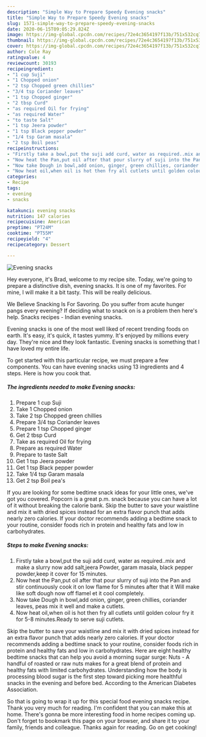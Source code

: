 ```yaml
---
description: "Simple Way to Prepare Speedy Evening snacks"
title: "Simple Way to Prepare Speedy Evening snacks"
slug: 1571-simple-way-to-prepare-speedy-evening-snacks
date: 2020-06-15T09:05:29.824Z
image: https://img-global.cpcdn.com/recipes/72e4c3654197f13b/751x532cq70/evening-snacks-recipe-main-photo.jpg
thumbnail: https://img-global.cpcdn.com/recipes/72e4c3654197f13b/751x532cq70/evening-snacks-recipe-main-photo.jpg
cover: https://img-global.cpcdn.com/recipes/72e4c3654197f13b/751x532cq70/evening-snacks-recipe-main-photo.jpg
author: Cole Ray
ratingvalue: 4
reviewcount: 30193
recipeingredient:
- "1 cup Suji"
- "1 Chopped onion"
- "2 tsp Chopped green chillies"
- "3/4 tsp Coriander leaves"
- "1 tsp Chopped ginger"
- "2 tbsp Curd"
- "as required Oil for frying"
- "as required Water"
- "to taste Salt"
- "1 tsp Jeera powder"
- "1 tsp Black pepper powder"
- "1/4 tsp Garam masala"
- "2 tsp Boil peas"
recipeinstructions:
- "Firstly take a bowl,put the suji add curd, water as required..mix and make a slurry now add salt,jeera Powder, garam masala, black pepper powder,keep it cover for 15 minutes."
- "Now heat the Pan,put oil after that pour slurry of suji into the Pan and stir continuously cook it on low flame for 5 minutes after that it Will make like soft dough now off flamel et it cool completely."
- "Now take Dough in bowl,add onion, ginger, green chillies, coriander leaves, peas mix it well and make a cutlets."
- "Now heat oil,when oil is hot then fry all cutlets until golden colour fry it for 5-8 minutes.Ready to serve suji cutlets."
categories:
- Recipe
tags:
- evening
- snacks

katakunci: evening snacks 
nutrition: 147 calories
recipecuisine: American
preptime: "PT24M"
cooktime: "PT55M"
recipeyield: "4"
recipecategory: Dessert

---
```



![Evening snacks](https://img-global.cpcdn.com/recipes/72e4c3654197f13b/751x532cq70/evening-snacks-recipe-main-photo.jpg)

Hey everyone, it's Brad, welcome to my recipe site. Today, we're going to prepare a distinctive dish, evening snacks. It is one of my favorites. For mine, I will make it a bit tasty. This will be really delicious.

We Believe Snacking Is For Savoring. Do you suffer from acute hunger pangs every evening? If deciding what to snack on is a problem then here&#39;s help. Snacks recipes - Indian evening snacks.

Evening snacks is one of the most well liked of recent trending foods on earth. It's easy, it's quick, it tastes yummy. It's enjoyed by millions every day. They're nice and they look fantastic. Evening snacks is something that I have loved my entire life.


To get started with this particular recipe, we must prepare a few components. You can have evening snacks using 13 ingredients and 4 steps. Here is how you cook that.

<!--inarticleads1-->

##### The ingredients needed to make Evening snacks:

1. Prepare 1 cup Suji
1. Take 1 Chopped onion
1. Take 2 tsp Chopped green chillies
1. Prepare 3/4 tsp Coriander leaves
1. Prepare 1 tsp Chopped ginger
1. Get 2 tbsp Curd
1. Take as required Oil for frying
1. Prepare as required Water
1. Prepare to taste Salt
1. Get 1 tsp Jeera powder
1. Get 1 tsp Black pepper powder
1. Take 1/4 tsp Garam masala
1. Get 2 tsp Boil pea&#39;s


If you are looking for some bedtime snack ideas for your little ones, we&#39;ve got you covered. Popcorn is a great p.m. snack because you can have a lot of it without breaking the calorie bank. Skip the butter to save your waistline and mix it with dried spices instead for an extra flavor punch that adds nearly zero calories. If your doctor recommends adding a bedtime snack to your routine, consider foods rich in protein and healthy fats and low in carbohydrates. 

<!--inarticleads2-->

##### Steps to make Evening snacks:

1. Firstly take a bowl,put the suji add curd, water as required..mix and make a slurry now add salt,jeera Powder, garam masala, black pepper powder,keep it cover for 15 minutes.
1. Now heat the Pan,put oil after that pour slurry of suji into the Pan and stir continuously cook it on low flame for 5 minutes after that it Will make like soft dough now off flamel et it cool completely.
1. Now take Dough in bowl,add onion, ginger, green chillies, coriander leaves, peas mix it well and make a cutlets.
1. Now heat oil,when oil is hot then fry all cutlets until golden colour fry it for 5-8 minutes.Ready to serve suji cutlets.


Skip the butter to save your waistline and mix it with dried spices instead for an extra flavor punch that adds nearly zero calories. If your doctor recommends adding a bedtime snack to your routine, consider foods rich in protein and healthy fats and low in carbohydrates. Here are eight healthy bedtime snacks that can help you avoid a morning sugar surge: Nuts - A handful of roasted or raw nuts makes for a great blend of protein and healthy fats with limited carbohydrates. Understanding how the body is processing blood sugar is the first step toward picking more healthful snacks in the evening and before bed. According to the American Diabetes Association. 

So that is going to wrap it up for this special food evening snacks recipe. Thank you very much for reading. I'm confident that you can make this at home. There's gonna be more interesting food in home recipes coming up. Don't forget to bookmark this page on your browser, and share it to your family, friends and colleague. Thanks again for reading. Go on get cooking!
